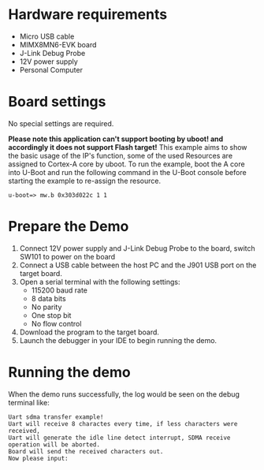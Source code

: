 Hardware requirements
=====================
- Micro USB cable
- MIMX8MN6-EVK  board
- J-Link Debug Probe
- 12V power supply
- Personal Computer

Board settings
============
No special settings are required.

**Please note this application can't support booting by uboot! and accordingly it does not support Flash target!**
This example aims to show the basic usage of the IP's function, some of the used Resources are assigned to Cortex-A core by uboot.
To run the example, boot the A core into U-Boot and run the following command in the U-Boot console before starting the example to re-assign the resource.
~~~~~~~~~~~~~~~~~~~~~~~~~~~~~~~
u-boot=> mw.b 0x303d022c 1 1
~~~~~~~~~~~~~~~~~~~~~~~~~~~~~~~

Prepare the Demo
===============
1.  Connect 12V power supply and J-Link Debug Probe to the board, switch SW101 to power on the board
2.  Connect a USB cable between the host PC and the J901 USB port on the target board.
3.  Open a serial terminal with the following settings:
    - 115200 baud rate
    - 8 data bits
    - No parity
    - One stop bit
    - No flow control
4.  Download the program to the target board.
5.  Launch the debugger in your IDE to begin running the demo.

Running the demo
===============
When the demo runs successfully, the log would be seen on the debug terminal like:
~~~~~~~~~~~~~~~~~~~~~~~~~~~~~~~~~~~~~~~~~
Uart sdma transfer example!
Uart will receive 8 charactes every time, if less characters were received, 
Uart will generate the idle line detect interrupt, SDMA receive operation will be aborted.
Board will send the received characters out.
Now please input:
~~~~~~~~~~~~~~~~~~~~~~~~~~~~~~~~~~~~~~~~~

